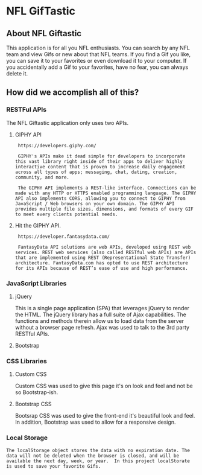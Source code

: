 # NFL GifTastic

## About NFL Giftastic

This application is for all you NFL enthusiasts. You can search by any NFL team and view Gifs or new about that NFL teams.  If you find a Gif you like, you can save it to your favorites or even download it to your computer. If you accidentally add a Gif to your favorites, have no fear, you can always delete it.

## How did we accomplish all of this?

### RESTFul APIs

The NFL Giftastic application only uses two APIs.

1. GIPHY API

        https://developers.giphy.com/

        GIPHY's APIs make it dead simple for developers to incorporate this vast library right inside of their apps to deliver highly interactive content that is proven to increase daily engagement across all types of apps; messaging, chat, dating, creation, community, and more.

        The GIPHY API implements a REST-like interface. Connections can be made with any HTTP or HTTPS enabled programming language. The GIPHY API also implements CORS, allowing you to connect to GIPHY from JavaScript / Web browsers on your own domain. The GIPHY API provides multiple file sizes, dimensions, and formats of every GIF to meet every clients potential needs.

1. Hit the GIPHY API.

        https://developer.fantasydata.com/

        FantasyData API solutions are web APIs, developed using REST web services. REST web services (also called RESTful web APIs) are APIs that are implemented using REST (Representational State Transfer) architecture. FantasyData.com has opted to use REST architecture for its APIs because of REST’s ease of use and high performance.

### JavaScript Libraries

1. jQuery

    This is a single page application (SPA) that leverages jQuery to render the HTML. The jQuery library has a full suite of Ajax capabilities. The functions and methods therein allow us to load data from the server without a browser page refresh.  Ajax was used to talk to the 3rd party RESTful APIs.

1. Bootstrap

### CSS Libraries

1. Custom CSS

    Custom CSS was used to give this page it's on look and feel and not be so Bootstrap-ish.

1. Bootstrap CSS

    Bootsrap CSS was used to give the front-end it's beautiful look and feel. In addition, Bootstrap was used to allow for a responsive design.

### Local Storage

    The localStorage object stores the data with no expiration date. The data will not be deleted when the browser is closed, and will be available the next day, week, or year.  In this project localStorate is used to save your favorite Gifs.